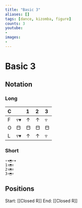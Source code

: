 ```yaml
---
title: "Basic 3"
aliases: [] 
tags: [dance, kizomba, figure]
counts: 3
youtube:
- 
images:
-
---
```


# Basic 3
## Notation
### Long

| C   |     | 1   | 2   | 3   |
| :--- | :--- | :--- | :--- | :--- |
| F   | ▿▾  | ↑   | ↑   | ▿   |
| O   | ⬒   | ⬒   | ⬒   | ⬒   |
| L   | ▿▾  | ↑   | ↑   | ▿   |

### Short
```
▿▾⬒▿▾
1↑⬒↑
2↑⬒↑
3▿⬒▿
```

## Positions
Start: [[Closed R]]
End: [[Closed R]]